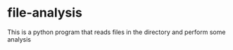 # file-analysis
This is a python program that reads files in the directory and perform some analysis

